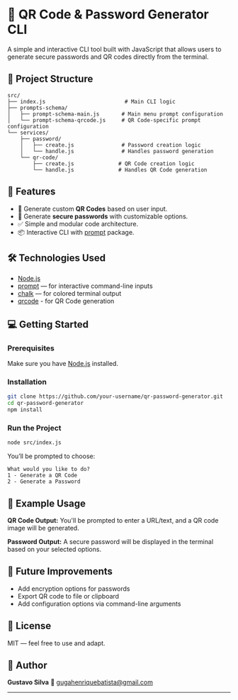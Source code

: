 # 🔐 QR Code & Password Generator CLI

A simple and interactive CLI tool built with JavaScript that allows users to generate secure passwords and QR codes directly from the terminal.

## 📂 Project Structure

```
src/
├── index.js                         # Main CLI logic
├── prompts-schema/
│   ├── prompt-schema-main.js       # Main menu prompt configuration
│   └── prompt-schema-qrcode.js     # QR Code-specific prompt configuration
└── services/
    ├── password/
    │   ├── create.js               # Password creation logic
    │   └── handle.js               # Handles password generation
    └── qr-code/
        ├── create.js              # QR Code creation logic
        └── handle.js              # Handles QR Code generation
```

## 🚀 Features

* 📎 Generate custom **QR Codes** based on user input.
* 🔐 Generate **secure passwords** with customizable options.
* ✅ Simple and modular code architecture.
* 📦 Interactive CLI with [prompt](https://www.npmjs.com/package/prompt) package.

## 🛠️ Technologies Used

* [Node.js](https://nodejs.org/)
* [prompt](https://www.npmjs.com/package/prompt) — for interactive command-line inputs
* [chalk](https://www.npmjs.com/package/chalk) — for colored terminal output
* [qrcode](https://www.npmjs.com/package/qrcode) - for QR Code generation

## 💻 Getting Started

### Prerequisites

Make sure you have [Node.js](https://nodejs.org/en/) installed.

### Installation

```bash
git clone https://github.com/your-username/qr-password-generator.git
cd qr-password-generator
npm install
```

### Run the Project

```bash
node src/index.js
```

You’ll be prompted to choose:

```
What would you like to do?
1 - Generate a QR Code
2 - Generate a Password
```

## 📸 Example Usage

**QR Code Output:**
You'll be prompted to enter a URL/text, and a QR code image will be generated.

**Password Output:**
A secure password will be displayed in the terminal based on your selected options.

## 🧩 Future Improvements

* Add encryption options for passwords
* Export QR code to file or clipboard
* Add configuration options via command-line arguments

## 📝 License

MIT — feel free to use and adapt.

## 👤 Author

**Gustavo Silva**
📧 [gugahenriquebatista@gmail.com](mailto:gugahenriquebatista@gmail.com)

---
